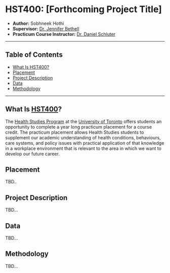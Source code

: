 <!-- omit in toc -->
# HST400: [Forthcoming Project Title] 
* **Author:** Sobhneek Hothi
* **Supervisor:** [Dr. Jennifer Bethell](https://kite-uhn.com/scientist/jennifer-bethell)
* **Practicum Course Instructor:** [Dr. Daniel Schluter](https://www.uc.utoronto.ca/staff-faculty-profile/daniel-schluter) <!-- omit in toc -->
---
## Table of Contents <!-- omit in toc -->

- [What Is HST400?](#what-is-hst400)
- [Placement](#placement)
- [Project Description](#project-description)
- [Data](#data)
- [Methodology](#methodology)

---
## What Is [HST400](https://artsci.calendar.utoronto.ca/course/hst400y1)?
The [Health Studies Program](https://www.uc.utoronto.ca/health-studies) at the [University of Toronto](https://www.utoronto.ca) offers students an opportunity to complete a year long practicum placement for a course credit. The practicum placement allows Health Studies students to supplement our academic understanding of health conditions, behaviours, care systems, and policy issues with practical application of that knowledge in a workplace environment that is relevant to the area in which we want to develop our future career. 


## Placement

TBD..

## Project Description

TBD...

## Data

TBD...

## Methodology

TBD...
